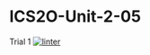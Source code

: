 # ICS2O-Unit-2-05
Trial 1
[![linter](https://github.com/Jumana-Amr/ICS2O-Unit-2-05/workflows/linter/badge.svg)](https://github.com/marketplace/actions/super-linter)
